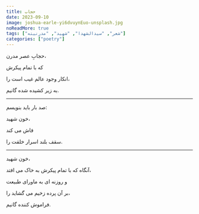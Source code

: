 ```yaml
---
title: حجاب
date: 2023-09-10
image: joshua-earle-yi6dvuynEuo-unsplash.jpg
noReadMore: true
tags: ["شعر", "سیدالشهدا", "شهید", "مدرنیته"]
categories: ["poetry"]
---
```


حجابِ عصر مدرن،

که با تمام پیکرش

انکار وجود عالم غیب است را،

به زیر کشیده شده گانیم.

***

صد بار باید بنویسم:

خون شهید،

فاش می کند

سقف بلند اسرار خلقت را.

***

خون شهید،

آنگاه که با تمام پیکرش به خاک می افتد،

و روزنه ای به ماورای طبیعت

بر آن پرده زخیم می گشاید را،

فراموش کننده گانیم.
